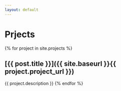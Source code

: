 ```yaml
---
layout: default
---
```

# Prjects

{% for project in site.projects %}
## [{{ post.title }}]({{ site.baseurl }}{{ project.project_url }})
{{ project.description }}
{% endfor %}